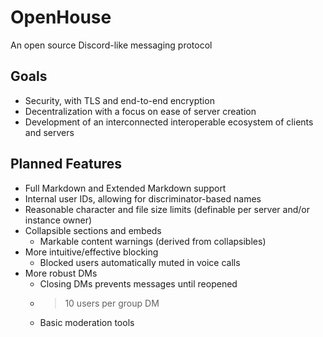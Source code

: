 # OpenHouse
An open source Discord-like messaging protocol
## Goals
- Security, with TLS and end-to-end encryption
- Decentralization with a focus on ease of server creation
- Development of an interconnected interoperable ecosystem of clients and servers
## Planned Features
- Full Markdown and Extended Markdown support
- Internal user IDs, allowing for discriminator-based names
- Reasonable character and file size limits (definable per server and/or instance owner)
- Collapsible sections and embeds
  - Markable content warnings (derived from collapsibles)
- More intuitive/effective blocking
  - Blocked users automatically muted in voice calls
- More robust DMs
  - Closing DMs prevents messages until reopened
  - >10 users per group DM
  - Basic moderation tools
